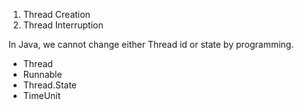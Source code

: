 1. Thread Creation
2. Thread Interruption

In Java, we cannot change either Thread id or state by programming.

* Thread
* Runnable
* Thread.State
* TimeUnit



